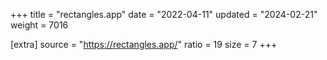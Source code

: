 +++
title = "rectangles.app"
date = "2022-04-11"
updated = "2024-02-21"
weight = 7016

[extra]
source = "https://rectangles.app/"
ratio = 19
size = 7
+++
